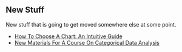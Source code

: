 ## New Stuff

New stuff that is going to get moved somewhere else at some point.

* [How To Choose A Chart: An Intuitive Guide](./how-to-choose-a-chart-intuitive/how-to-choose-a-chart-intuitive.html)
* [New Materials For A Course On Categorical Data Analysis](./categorical/)